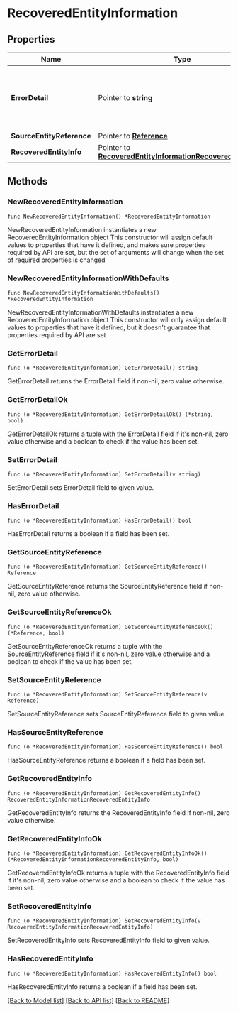 # RecoveredEntityInformation

## Properties

Name | Type | Description | Notes
------------ | ------------- | ------------- | -------------
**ErrorDetail** | Pointer to **string** | Error detail information in case there was a failure in recovering the entity.  | [optional] 
**SourceEntityReference** | Pointer to [**Reference**](Reference.md) |  | [optional] 
**RecoveredEntityInfo** | Pointer to [**RecoveredEntityInformationRecoveredEntityInfo**](RecoveredEntityInformationRecoveredEntityInfo.md) |  | [optional] 

## Methods

### NewRecoveredEntityInformation

`func NewRecoveredEntityInformation() *RecoveredEntityInformation`

NewRecoveredEntityInformation instantiates a new RecoveredEntityInformation object
This constructor will assign default values to properties that have it defined,
and makes sure properties required by API are set, but the set of arguments
will change when the set of required properties is changed

### NewRecoveredEntityInformationWithDefaults

`func NewRecoveredEntityInformationWithDefaults() *RecoveredEntityInformation`

NewRecoveredEntityInformationWithDefaults instantiates a new RecoveredEntityInformation object
This constructor will only assign default values to properties that have it defined,
but it doesn't guarantee that properties required by API are set

### GetErrorDetail

`func (o *RecoveredEntityInformation) GetErrorDetail() string`

GetErrorDetail returns the ErrorDetail field if non-nil, zero value otherwise.

### GetErrorDetailOk

`func (o *RecoveredEntityInformation) GetErrorDetailOk() (*string, bool)`

GetErrorDetailOk returns a tuple with the ErrorDetail field if it's non-nil, zero value otherwise
and a boolean to check if the value has been set.

### SetErrorDetail

`func (o *RecoveredEntityInformation) SetErrorDetail(v string)`

SetErrorDetail sets ErrorDetail field to given value.

### HasErrorDetail

`func (o *RecoveredEntityInformation) HasErrorDetail() bool`

HasErrorDetail returns a boolean if a field has been set.

### GetSourceEntityReference

`func (o *RecoveredEntityInformation) GetSourceEntityReference() Reference`

GetSourceEntityReference returns the SourceEntityReference field if non-nil, zero value otherwise.

### GetSourceEntityReferenceOk

`func (o *RecoveredEntityInformation) GetSourceEntityReferenceOk() (*Reference, bool)`

GetSourceEntityReferenceOk returns a tuple with the SourceEntityReference field if it's non-nil, zero value otherwise
and a boolean to check if the value has been set.

### SetSourceEntityReference

`func (o *RecoveredEntityInformation) SetSourceEntityReference(v Reference)`

SetSourceEntityReference sets SourceEntityReference field to given value.

### HasSourceEntityReference

`func (o *RecoveredEntityInformation) HasSourceEntityReference() bool`

HasSourceEntityReference returns a boolean if a field has been set.

### GetRecoveredEntityInfo

`func (o *RecoveredEntityInformation) GetRecoveredEntityInfo() RecoveredEntityInformationRecoveredEntityInfo`

GetRecoveredEntityInfo returns the RecoveredEntityInfo field if non-nil, zero value otherwise.

### GetRecoveredEntityInfoOk

`func (o *RecoveredEntityInformation) GetRecoveredEntityInfoOk() (*RecoveredEntityInformationRecoveredEntityInfo, bool)`

GetRecoveredEntityInfoOk returns a tuple with the RecoveredEntityInfo field if it's non-nil, zero value otherwise
and a boolean to check if the value has been set.

### SetRecoveredEntityInfo

`func (o *RecoveredEntityInformation) SetRecoveredEntityInfo(v RecoveredEntityInformationRecoveredEntityInfo)`

SetRecoveredEntityInfo sets RecoveredEntityInfo field to given value.

### HasRecoveredEntityInfo

`func (o *RecoveredEntityInformation) HasRecoveredEntityInfo() bool`

HasRecoveredEntityInfo returns a boolean if a field has been set.


[[Back to Model list]](../README.md#documentation-for-models) [[Back to API list]](../README.md#documentation-for-api-endpoints) [[Back to README]](../README.md)


